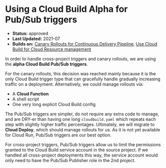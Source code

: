 # Using a Cloud Build Alpha for Pub/Sub triggers

* **Status:** approved
* **Last Updated:** 2021-07
* **Builds on:** [Canary Rollouts for Continuous Delivery Pipeline](2021-04-cloud-build.md), [Use Cloud Build for Cloud Resource management](2021-05-pipelines.md)

In order to handle cross-project triggers and canary rollouts, we are using the **alpha Cloud Build Pub/Sub triggers**.

For the canary rollouts, this decision was reached mainly because it is the only Cloud Build trigger type that can gracefully handle gradually increasing traffic on a deployment.  Alternatively, we could manage rollouts via:

 - A **Cloud Function**
 - A shell script
 - One very long explicit Cloud Build config

The Pub/Sub triggers are simpler, do not require any extra code to manage, and are DRY-er than having one long `cloudbuild.yaml` which repeats each step with slightly higher traffic percentages.  Ultimately, we will migrate to **Cloud Deploy**, which should manage rollouts for us.  As it is not yet available for Cloud Run, Pub/Sub triggers are our best option.

For cross-project triggers, Pub/Sub triggers allow us to limit the permissions granted to the Cloud Build service account in the source project.  If we handled all cross-project deployments this way, the service account would only need to have the Pub/Sub Publisher role in the 2nd project.
